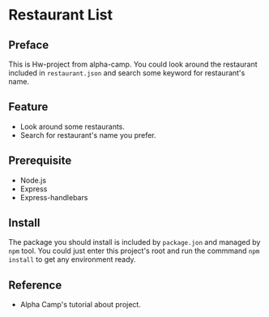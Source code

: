 # Restaurant List

## Preface

This is Hw-project from alpha-camp.
You could look around the restaurant included in `restaurant.json` and search some keyword for restaurant's name.

## Feature

* Look around some restaurants.
* Search for restaurant's name you prefer.

## Prerequisite

* Node.js
* Express
* Express-handlebars

## Install 

The package you should install is included by `package.jon` and managed by `npm` tool.
You could just enter this project's root and run the commmand `npm install` to get any environment ready.

## Reference

* Alpha Camp's tutorial about <Movie-list> project.